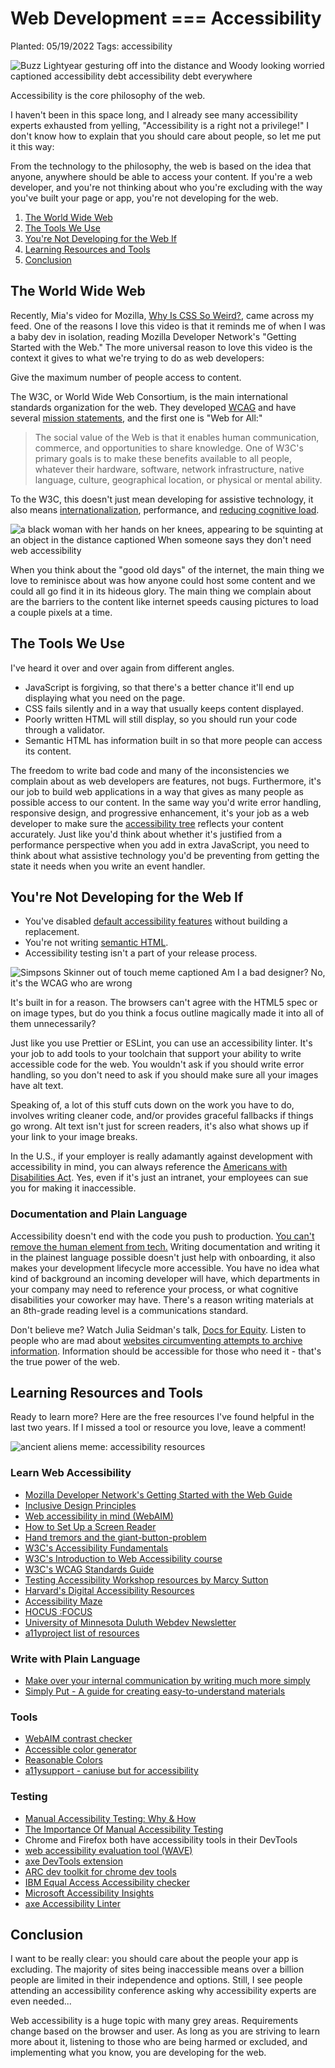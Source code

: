 # Web Development === Accessibility

Planted: 05/19/2022
Tags: accessibility

![Buzz Lightyear gesturing off into the distance and Woody looking worried captioned accessibility debt accessibility debt everywhere](https://images.abbeyperini.com/===/debt.jpeg)

Accessibility is the core philosophy of the web.

I haven't been in this space long, and I already see many accessibility experts exhausted from yelling, "Accessibility is a right not a privilege!" I don't know how to explain that you should care about people, so let me put it this way:

From the technology to the philosophy, the web is based on the idea that anyone, anywhere should be able to access your content. If you're a web developer, and you're not thinking about who you're excluding with the way you've built your page or app, you're not developing for the web.

1. [The World Wide Web](#the-world-wide-web)
2. [The Tools We Use](#the-tools-we-use)
3. [You're Not Developing for the Web If](#youre-not-developing-for-the-web-if)
4. [Learning Resources and Tools](#learning-resources-and-tools)
5. [Conclusion](#conclusion)

## The World Wide Web

Recently, Mia's video for Mozilla, [Why Is CSS So Weird?](https://www.youtube.com/watch?v=aHUtMbJw8iA&ab_channel=MozillaDeveloper), came across my feed. One of the reasons I love this video is that it reminds me of when I was a baby dev in isolation, reading Mozilla Developer Network's "Getting Started with the Web." The more universal reason to love this video is the context it gives to what we're trying to do as web developers:

Give the maximum number of people access to content.

The W3C, or World Wide Web Consortium, is the main international standards organization for the web. They developed [WCAG](https://www.w3.org/WAI/standards-guidelines/wcag/) and have several [mission statements](https://www.w3.org/Consortium/mission), and the first one is "Web for All:"

> The social value of the Web is that it enables human communication, commerce, and opportunities to share knowledge. One of W3C's primary goals is to make these benefits available to all people, whatever their hardware, software, network infrastructure, native language, culture, geographical location, or physical or mental ability.

To the W3C, this doesn't just mean developing for assistive technology, it also means [internationalization](https://www.w3.org/International/), performance, and [reducing cognitive load](https://www.smashingmagazine.com/2016/09/reducing-cognitive-overload-for-a-better-user-experience).

![a black woman with her hands on her knees, appearing to be squinting at an object in the distance captioned When someone says they don't need web accessibility](https://images.abbeyperini.com/===/need.jpeg)

When you think about the "good old days" of the internet, the main thing we love to reminisce about was how anyone could host some content and we could all go find it in its hideous glory. The main thing we complain about are the barriers to the content like internet speeds causing pictures to load a couple pixels at a time.

## The Tools We Use

I've heard it over and over again from different angles.

- JavaScript is forgiving, so that there's a better chance it'll end up displaying what you need on the page.
- CSS fails silently and in a way that usually keeps content displayed.
- Poorly written HTML will still display, so you should run your code through a validator.
- Semantic HTML has information built in so that more people can access its content.

The freedom to write bad code and many of the inconsistencies we complain about as web developers are features, not bugs. Furthermore, it's our job to build web applications in a way that gives as many people as possible access to our content. In the same way you'd write error handling, responsive design, and progressive enhancement, it's your job as a web developer to make sure the [accessibility tree](https://developer.chrome.com/blog/full-accessibility-tree/) reflects your content accurately. Just like you'd think about whether it's justified from a performance perspective when you add in extra JavaScript, you need to think about what assistive technology you'd be preventing from getting the state it needs when you write an event handler.

## You're Not Developing for the Web If

- You've disabled [default accessibility features](https://dev.to/colabottles/stop-removing-focus-2o7b) without building a replacement.
- You're not writing [semantic HTML](https://dev.to/abbeyperini/semantic-html-what-why-and-how-3b34).
- Accessibility testing isn't a part of your release process.

![Simpsons Skinner out of touch meme captioned Am I a bad designer? No, it's the WCAG who are wrong](https://images.abbeyperini.com/===/designer.jpeg)

It's built in for a reason. The browsers can't agree with the HTML5 spec or on image types, but do you think a focus outline magically made it into all of them unnecessarily?

Just like you use Prettier or ESLint, you can use an accessibility linter. It's your job to add tools to your toolchain that support your ability to write accessible code for the web. You wouldn't ask if you should write error handling, so you don't need to ask if you should make sure all your images have alt text.

Speaking of, a lot of this stuff cuts down on the work you have to do, involves writing cleaner code, and/or provides graceful fallbacks if things go wrong. Alt text isn't just for screen readers, it's also what shows up if your link to your image breaks.

In the U.S., if your employer is really adamantly against development with accessibility in mind, you can always reference the [Americans with Disabilities Act](https://www.ada.gov/). Yes, even if it's just an intranet, your employees can sue you for making it inaccessible.

### Documentation and Plain Language

Accessibility doesn't end with the code you push to production. [You can't remove the human element from tech.](https://dev.to/abbeyperini/12-things-i-learned-during-my-first-year-as-a-professional-developer-i0f#:~:text=There%20is%20no%20way%20to%20remove%20the%20human%20element%20from%20tech.) Writing documentation and writing it in the plainest language possible doesn't just help with onboarding, it also makes your development lifecycle more accessible. You have no idea what kind of background an incoming developer will have, which departments in your company may need to reference your process, or what cognitive disabilities your coworker may have. There's a reason writing materials at an 8th-grade reading level is a communications standard.

Don't believe me? Watch Julia Seidman's talk, [Docs for Equity](https://community.codenewbie.org/juliaseid/on-demand-talk-docs-for-equity-teaching-our-way-out-of-impostor-syndrome-5gf2). Listen to people who are mad about [websites circumventing attempts to archive information](https://twitter.com/Seglegs/status/1333191516517351424?t=Ss_p64OzJQrSzp6gFoHsLQ&s=19). Information should be accessible for those who need it - that's the true power of the web.

## Learning Resources and Tools

Ready to learn more? Here are the free resources I've found helpful in the last two years. If I missed a tool or resource you love, leave a comment!

![ancient aliens meme: accessibility resources](https://images.abbeyperini.com/===/resources.jpeg)

### Learn Web Accessibility

- [Mozilla Developer Network's Getting Started with the Web Guide](https://developer.mozilla.org/en-US/docs/Learn/Accessibility)
- [Inclusive Design Principles](inclusivedesignprinciples.org/)
- [Web accessibility in mind (WebAIM)](webaim.org/articles/)
- [How to Set Up a Screen Reader](https://www.codecademy.com/article/how-to-setup-screen-reader)
- [Hand tremors and the giant-button-problem](https://axesslab.com/hand-tremors/)
- [W3C's Accessibility Fundamentals](https://www.w3.org/WAI/fundamentals/accessibility-intro/)
- [W3C's Introduction to Web Accessibility course](https://www.edx.org/course/web-accessibility-introduction)
- [W3C's WCAG Standards Guide](https://www.w3.org/WAI/standards-guidelines/wcag/glance/)
- [Testing Accessibility Workshop resources by Marcy Sutton](https://workshop-resources.testingaccessibility.com/)
- [Harvard's Digital Accessibility Resources](https://accessibility.huit.harvard.edu/resources)
- [Accessibility Maze](https://de.ryerson.ca/wa/maze.html)
- [HOCUS :FOCUS](focus.hteumeuleu.com/)
- [University of Minnesota Duluth Webdev Newsletter](https://www.d.umn.edu/itss/training/online/webdesign/webdev_listserv.html)
- [a11yproject list of resources](https://www.a11yproject.com/resources/)

### Write with Plain Language

- [Make over your internal communication by writing much more simply](https://www.davisandco.com/blog/how-hard-it-write-simply)
- [Simply Put - A guide for creating easy-to-understand materials](https://www.cdc.gov/healthliteracy/pdf/simply_put.pdf)

### Tools

- [WebAIM contrast checker](https://webaim.org/resources/contrastchecker/)
- [Accessible color generator](https://learnui.design/tools/accessible-color-generator.html)
- [Reasonable Colors](https://reasonable.work/colors/)
- [a11ysupport - caniuse but for accessibility](https://a11ysupport.io/)

### Testing

- [Manual Accessibility Testing: Why & How](https://www.mediacurrent.com/blog/manual-accessibility-testing-why-how)
- [The Importance Of Manual Accessibility Testing](https://www.smashingmagazine.com/2018/09/importance-manual-accessibility-testing/)
- Chrome and Firefox both have accessibility tools in their DevTools
- [web accessibility evaluation tool (WAVE)](https://wave.webaim.org/)
- [axe DevTools extension](https://chrome.google.com/webstore/detail/axe-devtools-web-accessib/lhdoppojpmngadmnindnejefpokejbdd?hl=en-US)
- [ARC dev toolkit for chrome dev tools](https://chrome.google.com/webstore/detail/arc-toolkit/chdkkkccnlfncngelccgbgfmjebmkmce)
- [IBM Equal Access Accessibility checker](https://chrome.google.com/webstore/detail/ibm-equal-access-accessib/lkcagbfjnkomcinoddgooolagloogehp?hl=en-US)
- [Microsoft Accessibility Insights](https://chrome.google.com/webstore/detail/accessibility-insights-fo/pbjjkligggfmakdaogkfomddhfmpjeni)
- [axe Accessibility Linter](https://marketplace.visualstudio.com/items?itemName=deque-systems.vscode-axe-linter)

## Conclusion

I want to be really clear: you should care about the people your app is excluding. The majority of sites being inaccessible means over a billion people are limited in their independence and options. Still, I see people attending an accessibility conference asking why accessibility experts are even needed...

Web accessibility is a huge topic with many grey areas. Requirements change based on the browser and user. As long as you are striving to learn more about it, listening to those who are being harmed or excluded, and implementing what you know, you are developing for the web.
